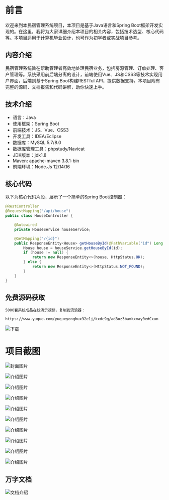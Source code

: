 # 前言

欢迎来到本民宿管理系统项目，本项目是基于Java语言和Spring Boot框架开发实现的。在这里，我将为大家详细介绍本项目的相关内容，包括技术选型、核心代码等。本项目适用于计算机毕业设计，也可作为初学者或实战项目参考。

## 内容介绍

民宿管理系统旨在帮助管理者高效地处理民宿业务，包括房源管理、订单处理、客户管理等。系统采用前后端分离的设计，前端使用Vue、JS和CSS3等技术实现用户界面，后端则基于Spring Boot构建RESTful API，提供数据支持。本项目附有完整的源码、文档报告和代码讲解，助你快速上手。

## 技术介绍

- 语言：Java
- 使用框架：Spring Boot
- 前端技术：JS、Vue、CSS3
- 开发工具：IDEA/Eclipse
- 数据库：MySQL 5.7/8.0
- 数据库管理工具：phpstudy/Navicat
- JDK版本：jdk1.8
- Maven: apache-maven 3.8.1-bin
- 前端环境：Node.Js 12\14\16

## 核心代码

以下为核心代码片段，展示了一个简单的Spring Boot控制器：

```java
@RestController
@RequestMapping("/api/house")
public class HouseController {

    @Autowired
    private HouseService houseService;

    @GetMapping("/{id}")
    public ResponseEntity<House> getHouseById(@PathVariable("id") Long id) {
        House house = houseService.getHouseById(id);
        if (house != null) {
            return new ResponseEntity<>(house, HttpStatus.OK);
        } else {
            return new ResponseEntity<>(HttpStatus.NOT_FOUND);
        }
    }
}
```

## 免费源码获取

```
5000套系统成品在线演示视频，复制到流浪器： 
```
```
https://www.yuque.com/yuqueyonghux32e1j/kxdc9g/ad8oz3bamkxmay0e#Cxun
```
![下载](https://img12.360buyimg.com/ddimg/jfs/t1/339687/11/1349/28408/68ad865fF412d7877/adaa650483a100f2.jpg)

# 项目截图

![封面图片](https://img13.360buyimg.com/ddimg/jfs/t1/342090/11/752/85801/68bda79aFe31eae9b/0a9ce1fa65e02155.jpg)

![介绍图片](https://img13.360buyimg.com/ddimg/jfs/t1/327568/36/17191/20262/68bda772Fe74cf8ec/3af2920af466d566.jpg)

![介绍图片](https://img10.360buyimg.com/ddimg/jfs/t1/326147/17/17205/27332/68bda772F5eeedca7/a7afb812cb82df31.jpg)

![介绍图片](https://img10.360buyimg.com/ddimg/jfs/t1/351321/29/736/25436/68bda773Fd0b759be/c8042647ad0fa80e.jpg)

![介绍图片](https://img14.360buyimg.com/ddimg/jfs/t1/330237/14/10647/22017/68bda774F3c3a1218/111826a9c14b8e80.jpg)

![介绍图片](https://img10.360buyimg.com/ddimg/jfs/t1/334036/31/10539/17936/68bda775F38b4515b/91155b3857b2d08c.jpg)

![介绍图片](https://img10.360buyimg.com/ddimg/jfs/t1/339260/10/8154/38280/68bda775F2a71b815/abc1e961f5bdaa0d.jpg)

![介绍图片](https://img12.360buyimg.com/ddimg/jfs/t1/325333/15/17342/71815/68bda776F48cf532a/c145060adec6a42d.jpg)

![介绍图片](https://img13.360buyimg.com/ddimg/jfs/t1/343036/6/713/20879/68bda777F1d84523e/d22d8c85787c9fd4.jpg)

![介绍图片](https://img10.360buyimg.com/ddimg/jfs/t1/340907/12/8082/89951/68bda778F08f27c47/f1ae73930edacbb6.jpg)


## 万字文档
![文档介绍](https://img14.360buyimg.com/ddimg/jfs/t1/338393/1/3576/156947/68b1ad0cF74dc525c/ff9cd6c574295685.jpg)
